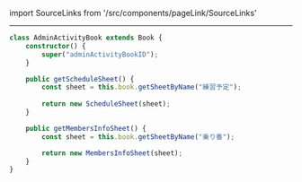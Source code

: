 import SourceLinks from '/src/components/pageLink/SourceLinks'

<SourceLinks component='AdminActivityBook' type='class' project='attendance-management-system' />

---

```ts title="/src/main.ts"
class AdminActivityBook extends Book {
    constructor() {
        super("adminActivityBookID");
    }

    public getScheduleSheet() {
        const sheet = this.book.getSheetByName("練習予定");
        
        return new ScheduleSheet(sheet);
    }

    public getMembersInfoSheet() {
        const sheet = this.book.getSheetByName("乗り番");

        return new MembersInfoSheet(sheet);
    }
}
```